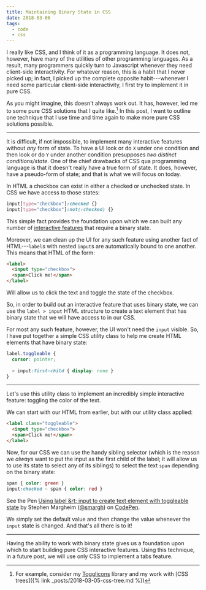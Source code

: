 ```yaml
---
title: Maintaining Binary State in CSS
date: 2018-03-06
tags:
  - code
  - css
---
```


I really like CSS, and I think of it as a programming language. It does not, however, have many of the utilities of other programming languages. As a result, many programmers quickly turn to Javascript whenever they need client-side interactivity. For whatever reason, this is a habit that I never picked up; in fact, I picked up the complete opposite habit---whenever I need some particular client-side interactivity, I first try to implement it in pure CSS.

As you might imagine, this doesn't always work out. It has, however, led me to some pure CSS solutions that I quite like.[^1] In this post, I want to outline one technique that I use time and time again to make more pure CSS solutions possible.

<!--/summary-->

- - -

It is difficult, if not impossible, to implement many interactive features without _any_ form of state. To have a UI look or do `X` under one condition and then look or do `Y` under another condition presupposes _two distinct conditions/state_. One of the chief drawbacks of CSS qua programming language is that it doesn't really have a true form of state. It does, however, have a pseudo-form of state; and that is what we will focus on today.

In HTML a checkbox can exist in either a checked or unchecked state. In CSS we have access to those states:

~~~scss
input[type="checkbox"]:checked {}
input[type="checkbox"]:not(:checked) {}
~~~

This simple fact provides the foundation upon which we can built any number of [interactive features](https://css-tricks.com/the-checkbox-hack/) that require a binary state.

Moreover, we can clean up the UI for any such feature using another fact of HTML---`label`s with nested `input`s are automatically bound to one another. This means that HTML of the form:

~~~html
<label>
  <input type="checkbox">
  <span>Click me!</span>
</label>
~~~

Will allow us to click the text and toggle the state of the checkbox.

So, in order to build out an interactive feature that uses binary state, we can use the `label > input` HTML structure to create a text element that has binary state that we will have access to in our CSS.

For most any such feature, however, the UI won't need the `input` visible. So, I have put together a simple CSS utility class to help me create HTML elements that have binary state:

~~~scss
label.toggleable {
  cursor: pointer;
  
  > input:first-child { display: none }
}
~~~

- - -

Let's use this utility class to implement an incredibly simple interactive feature: toggling the color of the text.

We can start with our HTML from earlier, but with our utility class applied:

~~~html
<label class="toggleable">
  <input type="checkbox">
  <span>Click me!</span>
</label>
~~~

Now, for our CSS we can use the handy sibling selector (which is the reason we _always_ want to put the input as the first child of the label; it will allow us to use its state to select any of its siblings) to select the text `span` depending on the binary state:

~~~scss
span { color: green }
input:checked ~ span { color: red }
~~~

<p data-height="261" data-theme-id="0" data-slug-hash="QQeyqz" data-default-tab="css,result" data-user="smargh" data-embed-version="2" data-pen-title="Using label > input to create text element with toggleable state" class="codepen">See the Pen <a href="https://codepen.io/smargh/pen/QQeyqz/">Using label &rt; input to create text element with toggleable state</a> by Stephen Margheim (<a href="https://codepen.io/smargh">@smargh</a>) on <a href="https://codepen.io">CodePen</a>.</p>
<script async src="https://static.codepen.io/assets/embed/ei.js"></script>

We simply set the default value and then change the value whenever the `input` state is changed. And that's all there is to it!

- - -

Having the ability to work with binary state gives us a foundation upon which to start building pure CSS interactive features. Using this technique, in a future post, we will use only CSS to implement a tabs feature.

[^1]: For example, consider my [Togglicons](https://github.com/fractaledmind/togglicons) library and my work with [CSS trees]({% link _posts/2018-03-05-css-tree.md %})
